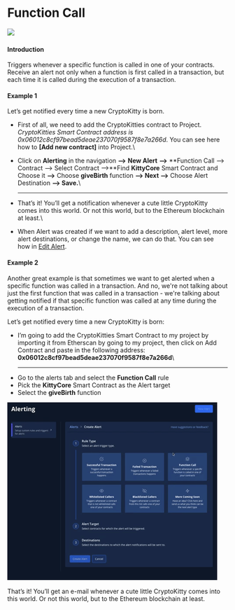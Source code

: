 # Function Call

![](../../.gitbook/assets/Function-call.gif)

#### Introduction

Triggers whenever a specific function is called in one of your contracts. Receive an alert not only when a function is first called in a transaction, but each time it is called during the execution of a transaction.

#### Example 1

Let’s get notified every time a new CryptoKitty is born.

* First of all, we need to add the CryptoKitties contract to Project. _CryptoKitties Smart Contract address is 0x06012c8cf97bead5deae237070f9587f8e7a266d_. You can see here how to **\[Add new contract]** into Project.\

* Click on **Alerting** in the navigation **—>** **New Alert** **—>** **Function Call —> Contract —> Select Contract —>**Find **KittyCore** Smart Contract and Choose it **—>** Choose **giveBirth** function **—> Next —>** Choose Alert Destination **—> Save.**\
  ****
* That’s it! You’ll get a notification whenever a cute little CryptoKitty comes into this world. Or not this world, but to the Ethereum blockchain at least.\

* When Alert was created if we want to add a description, alert level, more alert destinations, or change the name, we can do that. You can see how in [Edit Alert](editing-an-alert.md).

#### Example 2

Another great example is that sometimes we want to get alerted when a specific function was called in a transaction. And no, we're not talking about just the first function that was called in a transaction - we're talking about getting notified if that specific function was called at any time during the execution of a transaction.

Let’s get notified every time a new CryptoKitty is born:

* I’m going to add the CryptoKitties Smart Contract to my project by importing it from Etherscan by going to my project, then click on Add Contract and paste in the following address: **0x06012c8cf97bead5deae237070f9587f8e7a266d**\
  ****
* Go to the alerts tab and select the **Function Call** rule
* Pick the **KittyCore** Smart Contract as the Alert target
* Select the **giveBirth** function

![](<../../.gitbook/assets/image (67).png>)

That’s it! You’ll get an e-mail whenever a cute little CryptoKitty comes into this world. Or not this world, but to the Ethereum blockchain at least.
